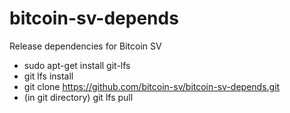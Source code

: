 # bitcoin-sv-depends
Release dependencies for Bitcoin SV

* sudo apt-get install git-lfs
* git lfs install
* git clone https://github.com/bitcoin-sv/bitcoin-sv-depends.git
* (in git directory) git lfs pull 
